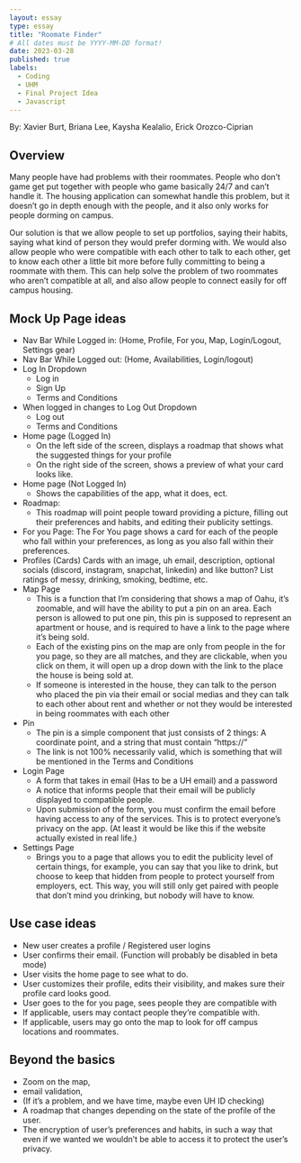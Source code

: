 ```yaml
---
layout: essay
type: essay
title: "Roomate Finder"
# All dates must be YYYY-MM-DD format!
date: 2023-03-28
published: true
labels:
  - Coding
  - UHM
  - Final Project Idea
  - Javascript
---
```

By: Xavier Burt, Briana Lee, Kaysha Kealalio, Erick Orozco-Ciprian
## Overview

Many people have had problems with their roommates. People who don’t game get put together with people who game basically 24/7 and can’t handle it. 
The housing application can somewhat handle this problem, but it doesn’t go in depth enough with the people, and it also only works for people 
dorming on campus. 

Our solution is that we allow people to set up portfolios, saying their habits, saying what kind of person they would prefer dorming with. We would also
allow people who were compatible with each other to talk to each other, get to know each other a little bit more before fully committing to being a
roommate with them. This can help solve the problem of two roommates who aren’t compatible at all, and also allow people to connect easily for off campus 
housing.

## Mock Up Page ideas
<ul>
<li> Nav Bar While Logged in: (Home, Profile, For you, Map, Login/Logout, Settings gear) </li>
<li> Nav Bar While Logged out: (Home, Availabilities, Login/logout) </li>
<li>
  Log In Dropdown
  <ul>
    <li> Log in </li>
    <li> Sign Up </li>
    <li> Terms and Conditions </li>
  </ul>
</li>
<li> When logged in changes to Log Out Dropdown
  <ul>
    <li> Log out </li>
    <li> Terms and Conditions </li>
  </ul>
  </li>
  <li> Home page (Logged In)
      <ul>
        <li> On the left side of the screen, displays a roadmap that shows what the suggested things for your profile </li>
        <li> On the right side of the screen, shows a preview of what your card looks like. </li>
      </ul>
  </li>
<li> Home page (Not Logged In)
  <ul>
    <li> Shows the capabilities of the app, what it does, ect. </li>
  </ul>
  </li>
<li>Roadmap:
  <ul>
    <li> This roadmap will point people toward providing a picture, filling out their preferences and habits, and editing their publicity settings. </li>
  </ul>
  </li>
<li> For you Page:
The For You page shows a card for each of the people who fall within your preferences, as long as you also fall within their preferences. 
  </li>
<li> Profiles (Cards)
Cards with an image, uh email, description, optional socials (discord, instagram, snapchat, linkedin) and like button?
List ratings of messy, drinking, smoking, bedtime, etc.
  </li>
<li> Map Page
  <ul>
    <li> This is a function that I’m considering that shows a map of Oahu, it’s zoomable, and will have the ability to put a pin on an area. Each person is     allowed to put one pin, this pin is supposed to represent an apartment or house, and is required to have a link to the page where it’s being sold.        </li>
    <li> Each of the existing pins on the map are only from people in the for you page, so they are all matches, and they are clickable, when you click on      them, it will open up a drop down with the link to the place the house is being sold at.  </li> 
    <li> If someone is interested in the house, they can talk to the person who placed the pin via their email or social medias and they can talk to each other about rent and whether or not they would be interested in being roommates with each other </li>
  </ul> 
  </li> 
<li> Pin
  <ul> 
    <li> The pin is a simple component that just consists of 2 things: A coordinate point, and a string that must contain “https://” </li> 
    <li> The link is not 100% necessarily valid, which is something that will be mentioned in the Terms and Conditions </li> 
  </ul> 
  </li> 
<li> Login Page
  <ul> 
    <li> A form that takes in email (Has to be a UH email) and a password </li>
    <li> A notice that informs people that their email will be publicly displayed to compatible people. </li> 
    <li> Upon submission of the form, you must confirm the email before having access to any of the services. This is to protect everyone’s privacy on the app. (At least it would be like this if the website actually existed in real life.) </li> 
  </ul>
  </li>
<li> Settings Page
  <ul> 
 <li> Brings you to a page that allows you to edit the publicity level of certain things, for example, you can say that you like to drink, but choose to keep that hidden from people to protect yourself from employers, ect. This way, you will still only get paired with people that don’t mind you drinking, but nobody will have to know. </li>
  </ul>
  </li> 
  </ul>
  
## Use case ideas
<ul> 
  <li> New user creates a profile / Registered user logins </li> 
  <li> User confirms their email. (Function will probably be disabled in beta mode) </li> 
  <li> User visits the home page to see what to do. </li> 
  <li> User customizes their profile, edits their visibility, and makes sure their profile card looks good. </li> 
  <li> User goes to the for you page, sees people they are compatible with </li> 
  <li> If applicable, users may contact people they’re compatible with. </li> 
  <li> If applicable, users may go onto the map to look for off campus locations and roommates. </li> 
  </ul> 


## Beyond the basics
<ul>
  <li> Zoom on the map, </li>
  <li> email validation, </li> 
  <li> (If it’s a problem, and we have time, maybe even UH ID checking) </li> 
  <li> A roadmap that changes depending on the state of the profile of the user. </li> 
  <li> The encryption of user’s preferences and habits, in such a way that even if we wanted we wouldn’t be able to access it to protect the user’s privacy. </li> 
  </ul> 
